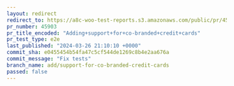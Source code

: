 ```yaml
---
layout: redirect
redirect_to: https://a8c-woo-test-reports.s3.amazonaws.com/public/pr/45903/e2e/index.html
pr_number: 45903
pr_title_encoded: "Adding+support+for+co-branded+credit+cards"
pr_test_type: e2e
last_published: "2024-03-26 21:10:10 +0000"
commit_sha: e0455454b54fa47c5cf544de1269c8b4e2aa676a
commit_message: "Fix tests"
branch_name: add/support-for-co-branded-credit-cards
passed: false
---
```

